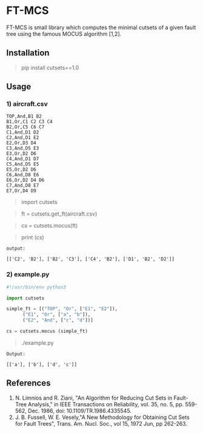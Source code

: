 # FT-MCS
FT-MCS is small library which computes the minimal cutsets of a given fault tree using the famous MOCUS algorithm [1,2]. 

## Installation 

> pip install cutsets==1.0

## Usage

### 1) aircraft.csv

```csv
TOP,And,B1 B2
B1,Or,C1 C2 C3 C4
B2,Or,C5 C6 C7
C1,And,D1 D2
C2,And,D1 E2
E2,Or,D3 D4
C3,And,D5 E3
E3,Or,D2 D6
C4,And,D1 D7
C5,And,D5 E5
E5,Or,D2 D6
C6,And,D8 E6
E6,Or,D2 D4 D6
C7,And,D8 E7
E7,Or,D4 D9
```
> import cutsets

> ft = cutsets.get_ft(aircraft.csv)

> cs = cutsets.mocus(ft)

> print (cs)
```
output:

[['C2', 'B2'], ['B2', 'C3'], ['C4', 'B2'], ['D1', 'B2', 'D2']]
```

### 2) example.py


```python
#!/usr/bin/env python3

import cutsets 

simple_ft = [("TOP", "Or", ["E1", "E2"]),
      ("E1", "Or", ["a", "b"]),
      ("E2", "And", ["c", "d"])]

cs = cutsets.mocus (simple_ft)
```

> ./example.py

```
Output:

[['a'], ['b'], ['d', 'c']]

```

## References

1. N. Limnios and R. Ziani, "An Algorithm for Reducing Cut Sets in Fault-Tree Analysis," in IEEE Transactions on Reliability, vol. 35, no. 5, pp. 559-562, Dec. 1986, doi: 10.1109/TR.1986.4335545.
2. J. B. Fussell, W. E. Vesely,"A New Methodology for Obtaining Cut Sets for Fault Trees", Trans. Am. Nucl. Soc., vol 15, 1972 Jun, pp 262-263.
